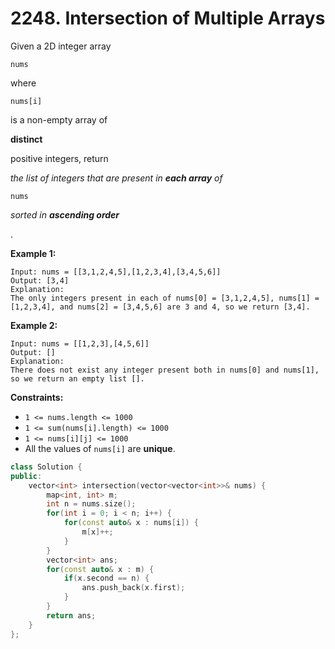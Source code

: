 # 2248. Intersection of Multiple Arrays

Given a 2D integer array

```
nums
```

where

```
nums[i]
```

is a non-empty array of

**distinct**

positive integers, return

*the list of integers that are present in **each array** of*

```
nums
```

*sorted in **ascending order***

.

**Example 1:**

```
Input: nums = [[3,1,2,4,5],[1,2,3,4],[3,4,5,6]]
Output: [3,4]
Explanation:
The only integers present in each of nums[0] = [3,1,2,4,5], nums[1] = [1,2,3,4], and nums[2] = [3,4,5,6] are 3 and 4, so we return [3,4].
```

**Example 2:**

```
Input: nums = [[1,2,3],[4,5,6]]
Output: []
Explanation:
There does not exist any integer present both in nums[0] and nums[1], so we return an empty list [].

```

**Constraints:**

- `1 <= nums.length <= 1000`
- `1 <= sum(nums[i].length) <= 1000`
- `1 <= nums[i][j] <= 1000`
- All the values of `nums[i]` are **unique**.

```cpp
class Solution {
public:
    vector<int> intersection(vector<vector<int>>& nums) {
        map<int, int> m;
        int n = nums.size();
        for(int i = 0; i < n; i++) {
            for(const auto& x : nums[i]) {
                m[x]++;
            }
        }
        vector<int> ans;
        for(const auto& x : m) {
            if(x.second == n) {
                ans.push_back(x.first);
            }
        }
        return ans;
    }
};
```